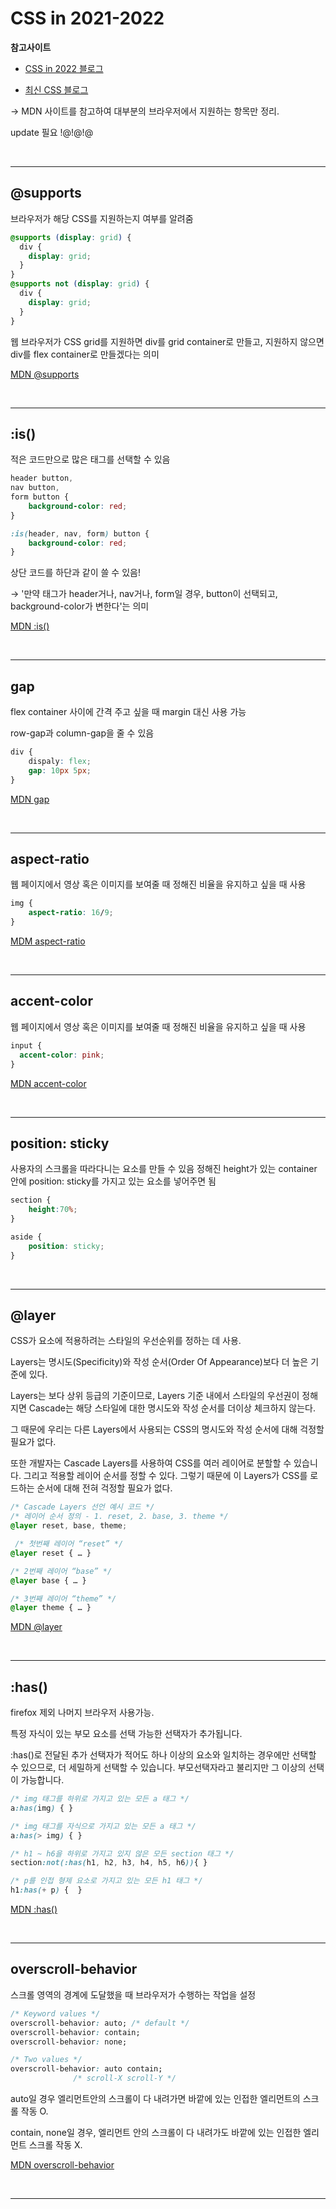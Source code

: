 # CSS in 2021-2022

**참고사이트**

- [CSS in 2022 블로그](https://wit.nts-corp.com/2022/02/24/6490)

- [최신 CSS 블로그](https://velog.io/@whdbqls424/%EC%B5%9C%EC%8B%A0-CSS-%EA%B8%B0%EB%8A%A5)

-> MDN 사이트를 참고하여 대부분의 브라우저에서 지원하는 항목만 정리.

update 필요 !@!@!@

<br>

---

## @supports

브라우저가 해당 CSS를 지원하는지 여부를 알려줌

```css
@supports (display: grid) {
  div {
    display: grid;
  }
}
@supports not (display: grid) {
  div {
    display: grid;
  }
}
```

웹 브라우저가 CSS grid를 지원하면 div를 grid container로 만들고, 지원하지 않으면 div를 flex container로 만들겠다는 의미

[MDN @supports](https://developer.mozilla.org/ko/docs/Web/CSS/@supports)

<br>

---

## :is()

적은 코드만으로 많은 태그를 선택할 수 있음

```css
header button,
nav button,
form button {
	background-color: red;
}

:is(header, nav, form) button {
	background-color: red;
}
```

상단 코드를 하단과 같이 쓸 수 있음!

→ '만약 태그가 header거나, nav거나, form일 경우, button이 선택되고, background-color가 변한다'는 의미

[MDN :is()](https://developer.mozilla.org/en-US/docs/Web/CSS/:is)

<br>

---

## gap

flex container 사이에 간격 주고 싶을 때 margin 대신 사용 가능

row-gap과 column-gap을 줄 수 있음

```css
div {
	dispaly: flex;
    gap: 10px 5px;
}
```

[MDN gap](https://developer.mozilla.org/ko/docs/Web/CSS/gap)

<br>

---

## aspect-ratio

웹 페이지에서 영상 혹은 이미지를 보여줄 때 정해진 비율을 유지하고 싶을 때 사용

```css
img {
	aspect-ratio: 16/9;
}
```

[MDM aspect-ratio](https://developer.mozilla.org/en-US/docs/Web/CSS/aspect-ratio)

<br>

---

## accent-color

웹 페이지에서 영상 혹은 이미지를 보여줄 때 정해진 비율을 유지하고 싶을 때 사용

```css
input {
  accent-color: pink;
}
```

[MDN accent-color](https://developer.mozilla.org/en-US/docs/Web/CSS/accent-color)

<br>

---

## position: sticky

사용자의 스크롤을 따라다니는 요소를 만들 수 있음
정해진 height가 있는 container 안에 position: sticky를 가지고 있는 요소를 넣어주면 됨

```css
section {
	height:70%;
}

aside {
	position: sticky;
}
```

<br>

---

## @layer

CSS가 요소에 적용하려는 스타일의 우선순위를 정하는 데 사용.

Layers는 명시도(Specificity)와 작성 순서(Order Of Appearance)보다 더 높은 기준에 있다.

Layers는 보다 상위 등급의 기준이므로, Layers 기준 내에서 스타일의 우선권이 정해지면 Cascade는 해당 스타일에 대한 명시도와 작성 순서를 더이상 체크하지 않는다.

그 때문에 우리는 다른 Layers에서 사용되는 CSS의 명시도와 작성 순서에 대해 걱정할 필요가 없다.

또한 개발자는 Cascade Layers를 사용하여 CSS를 여러 레이어로 분할할 수 있습니다. 그리고 적용할 레이어 순서를 정할 수 있다. 그렇기 때문에 이 Layers가 CSS를 로드하는 순서에 대해 전혀 걱정할 필요가 없다.

```css
/* Cascade Layers 선언 예시 코드 */
/* 레이어 순서 정의 - 1. reset, 2. base, 3. theme */
@layer reset, base, theme;

 /* 첫번째 레이어 “reset” */
@layer reset { … }

/* 2번째 레이어 “base” */
@layer base { … }

/* 3번째 레이어 “theme” */
@layer theme { … }
```

[MDN @layer](https://developer.mozilla.org/en-US/docs/Web/CSS/@layer)

<br>

---

## :has()

firefox 제외 나머지 브라우저 사용가능.

특정 자식이 있는 부모 요소를 선택 가능한 선택자가 추가됩니다.

:has()로 전달된 추가 선택자가 적어도 하나 이상의 요소와 일치하는 경우에만 선택할 수 있으므로, 더 세밀하게 선택할 수 있습니다.
부모선택자라고 불리지만 그 이상의 선택이 가능합니다.

```css
/* img 태그를 하위로 가지고 있는 모든 a 태그 */
a:has(img) { }

/* img 태그를 자식으로 가지고 있는 모든 a 태그 */
a:has(> img) { }

/* h1 ~ h6을 하위로 가지고 있지 않은 모든 section 태그 */
section:not(:has(h1, h2, h3, h4, h5, h6)){ }

/* p를 인접 형제 요소로 가지고 있는 모든 h1 태그 */
h1:has(+ p) {  }
```

[MDN :has()](https://developer.mozilla.org/en-US/docs/Web/CSS/:has)

<br>

---

## overscroll-behavior

스크롤 영역의 경계에 도달했을 때 브라우저가 수행하는 작업을 설정

```css
/* Keyword values */
overscroll-behavior: auto; /* default */
overscroll-behavior: contain;
overscroll-behavior: none;

/* Two values */
overscroll-behavior: auto contain;
              /* scroll-X scroll-Y */
```

auto일 경우 엘리먼트안의 스크롤이 다 내려가면 바깥에 있는 인접한 엘리먼트의 스크롤 작동 O.

contain, none일 경우, 엘리먼트 안의 스크롤이 다 내려가도 바깥에 있는 인접한 엘리먼트 스크롤 작동 X.

[MDN overscroll-behavior](https://developer.mozilla.org/en-US/docs/Web/CSS/overscroll-behavior)

<br>

---